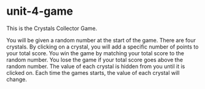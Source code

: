# unit-4-game

This is the Crystals Collector Game.

You will be given a random number at the start of the game.
There are four crystals. By clicking on a crystal, you will add a specific number of points to your total score.
You win the game by matching your total score to the random number.
You lose the game if your total score goes above the random number.
The value of each crystal is hidden from you until it is clicked on.
Each time the games starts, the value of each crystal will change.
